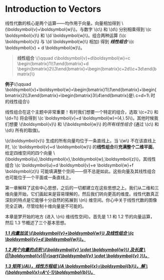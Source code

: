 # Introduction to Vectors

线性代数的核心是两个运算——均作用于向量。向量相加得到 \\(\boldsymbol{v}+\boldsymbol{w}\\)。与数字 \\(c\\) 和 \\(d\\) 分别相乘得到 \\(c \boldsymbol{v}\\) 和 \\(d \boldsymbol{w}\\)。组合两种运算 (\\(c \boldsymbol{v}\\) 与 \\(d \boldsymbol{w}\\) 相加) 得到 ***线性组合*** \\(c \boldsymbol{v} + d \boldsymbol{w}\\)。

> **线性组合** \\(\qquad c\boldsymbol{v}+d\boldsymbol{w}=c \begin{bmatrix}1\\\\1\end{bmatrix}+d \begin{bmatrix}2\\\\3\end{bmatrix}=\begin{bmatrix}c+2d\\\\c+3d\end{bmatrix}\\)

**例子**\\(\qquad \boldsymbol{v}+\boldsymbol{w}=\begin{bmatrix}1\\\\1\end{bmatrix}+\begin{bmatrix}2\\\\3\end{bmatrix}=\begin{bmatrix}3\\\\4\end{bmatrix}是\ c=d=1\ 时的线性组合\\)

线性组合在这个主题中非常重要！有时我们想要一个特定的组合，选取 \\(c=2\\) 和 \\(d=1\\) 将会得到 \\(c \boldsymbol{v}+d \boldsymbol{w}=(4,\ 5)\\)。其他时候我们想要 \\(\boldsymbol{v}\\) 和 \\(\boldsymbol{w}\\) 的*所有线性组合* (通过 \\(c\\) 和 \\(d\\) 所有的取值)。

\\(c\boldsymbol{v}\\) 生成的所有向量均位于一条直线上。当 \\(w\\) 不在该直线上时, \\(c \boldsymbol{v}+d \boldsymbol{w}\\) 的**线性组合**将**充满整个二维平面**。 给定四维空间的四个向量 \\(\boldsymbol{u},\boldsymbol{v},\boldsymbol{w},\boldsymbol{z}\\)，其线性组合 \\(c \boldsymbol{u}+d \boldsymbol{v}+e \boldsymbol{w}+f \boldsymbol{z}\\) 可能填满整个空间——但不总是如此。这些向量及其线性组合也可能位于一个平面或一条直线上。

第一章解释了这些中心思想，之后的一切都建立在这些思想之上。我们从二维和三维向量开始，它们画起来是容易理解的，然后我们转向更高的维度。线性代数真正深刻的特点是它能够十分自然的拓展到 \\(n\\) 维空间。你心中关于线性代数的图像完全正确，尽管绘制十维向量是不可能的。

本章是梦开始的地方 (进入 \\(n\\) 维线性空间)。首先是 1.1 和 1.2 节的向量运算，然后 1.3 节概述了三个基本思想。

[***1.1 向量加法 \\(\boldsymbol{v}+\boldsymbol{w}\\) 及线性组合 \\(c \boldsymbol{v}+d \boldsymbol{w}\\)。***](./section_1.md)

[***1.2 两个向量的点积 \\(\boldsymbol{v} \cdot \boldsymbol{w}\\) 及长度 \\(||\boldsymbol{v}||=\sqrt{\boldsymbol{v} \cdot \\boldsymbol{v} }\\)。***](./section_2.md)

[***1.3 矩阵 \\(A\\)，线性方程组 \\(A \boldsymbol{x}=\boldsymbol{b}\\)，解 \\(\boldsymbol{x}=A^{-1}\boldsymbol{b}\\)。***](./section_3.md)


